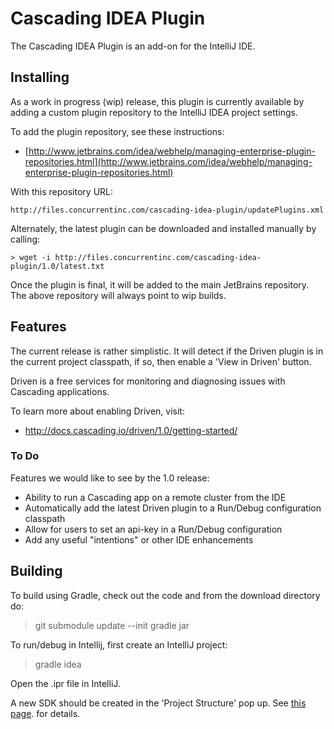 # Cascading IDEA Plugin

The Cascading IDEA Plugin is an add-on for the IntelliJ IDE. 

## Installing

As a work in progress (wip) release, this plugin is currently available by adding a custom plugin repository to
the IntelliJ IDEA project settings.

To add the plugin repository, see these instructions:

  * [http://www.jetbrains.com/idea/webhelp/managing-enterprise-plugin-repositories.html](http://www.jetbrains.com/idea/webhelp/managing-enterprise-plugin-repositories.html)

With this repository URL:
    
    http://files.concurrentinc.com/cascading-idea-plugin/updatePlugins.xml    

Alternately, the latest plugin can be downloaded and installed manually by calling:
    
    > wget -i http://files.concurrentinc.com/cascading-idea-plugin/1.0/latest.txt

Once the plugin is final, it will be added to the main JetBrains repository. The above repository will always point to 
wip builds.

## Features

The current release is rather simplistic. It will detect if the Driven plugin is in the current project classpath,
if so, then enable a 'View in Driven' button.

Driven is a free services for monitoring and diagnosing issues with Cascading applications.

To learn more about enabling Driven, visit:

  * http://docs.cascading.io/driven/1.0/getting-started/

### To Do

Features we would like to see by the 1.0 release:

  * Ability to run a Cascading app on a remote cluster from the IDE
  * Automatically add the latest Driven plugin to a Run/Debug configuration classpath
  * Allow for users to set an api-key in a Run/Debug configuration
  * Add any useful "intentions" or other IDE enhancements

## Building

To build using Gradle, check out the code and from the download directory do:

  > git submodule update --init
  > gradle jar
 
To run/debug in Intellij, first create an IntelliJ project:
 
  > gradle idea
  
Open the .ipr file in IntelliJ. 

A new SDK should be created in the 'Project Structure' pop up. See 
[this page](http://confluence.jetbrains.com/display/IDEADEV/Getting+Started+with+Plugin+Development#GettingStartedwithPluginDevelopment-anchor2).
for details.




